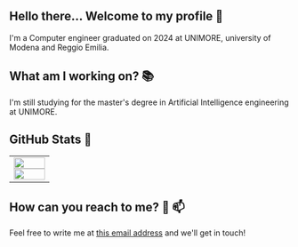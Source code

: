 ## Hello there... Welcome to my profile 👋
I'm a Computer engineer graduated on 2024 at UNIMORE, university of Modena and Reggio Emilia.

## What am I working on? 📚
I'm still studying for the master's degree in Artificial Intelligence engineering at UNIMORE.

## GitHub Stats 👀
<table><tr><td valign="top" width="50%">
<div align="center"><img src="https://github-readme-stats.vercel.app/api?username=leonardonels&theme=onedark&show_icons=true&hide_border=true&count_private=true" align="center" style="width: 100%" /></div>
<div align="center"><img src="https://streak-stats.demolab.com?user=leonardonels&theme=onedark&hide_border=true" align="center" style="width: 100%" /></div>
</td></tr></table> 

## How can you reach to me? 🤔 📫
Feel free to write me at [this email address](mailto:leonardo.nels.2000@gmail.com) and we'll get in touch!

<!--
**leonardonels/leonardonels** is a ✨ _special_ ✨ repository because its `README.md` (this file) appears on your GitHub profile.

Here are some ideas to get you started:

- 🔭 I’m currently working on ...
- 🌱 I’m currently learning ...
- 👯 I’m looking to collaborate on ...
- 🤔 I’m looking for help with ...
- 💬 Ask me about ...
- 📫 How to reach me: ...
- 😄 Pronouns: ...
- ⚡ Fun fact: ...


https://github-readme-stats.vercel.app/api/top-langs/?username=leonardonels&theme=onedark&show_icons=true&hide_border=true&layout=compact
https://github-stats.omsimos.com/user/leonardonels?theme=onedark&hide_border=true&count_private=true
-->


